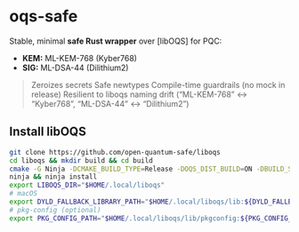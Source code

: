 # oqs-safe

Stable, minimal **safe Rust wrapper** over [libOQS] for PQC:
- **KEM:** ML-KEM-768 (Kyber768)
- **SIG:** ML-DSA-44 (Dilithium2)

>  Zeroizes secrets  Safe newtypes  Compile-time guardrails (no mock in release)  Resilient to liboqs naming drift (“ML-KEM-768” ↔ “Kyber768”, “ML-DSA-44” ↔ “Dilithium2”)

## Install libOQS

```bash
git clone https://github.com/open-quantum-safe/liboqs
cd liboqs && mkdir build && cd build
cmake -G Ninja -DCMAKE_BUILD_TYPE=Release -DOQS_DIST_BUILD=ON -DBUILD_SHARED_LIBS=ON -DCMAKE_INSTALL_PREFIX="$HOME/.local/liboqs" ..
ninja && ninja install
export LIBOQS_DIR="$HOME/.local/liboqs"
# macOS
export DYLD_FALLBACK_LIBRARY_PATH="$HOME/.local/liboqs/lib:${DYLD_FALLBACK_LIBRARY_PATH}"
# pkg-config (optional)
export PKG_CONFIG_PATH="$HOME/.local/liboqs/lib/pkgconfig:${PKG_CONFIG_PATH}"
